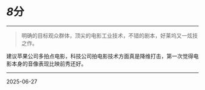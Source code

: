 # ***8*****分**

---

> 明确的目标观众群体，顶尖的电影工业技术，不错的剧本，好莱坞又一炫技之作。

建议苹果公司多拍点电影，科技公司拍电影技术方面真是降维打击，第一次觉得电影本身的音像表现比映前秀还好。

---

2025-06-27

